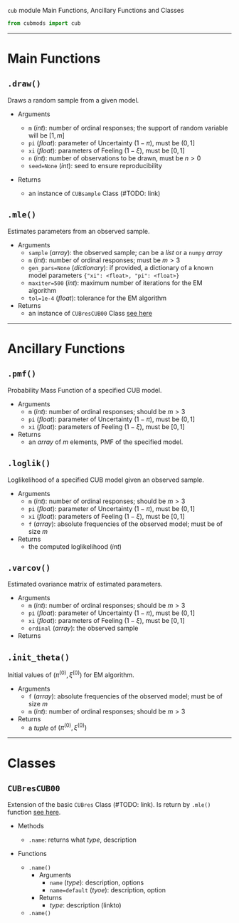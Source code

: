 `cub` module Main Functions, Ancillary Functions and Classes

```Python
from cubmods import cub
```

***

# Main Functions

## `.draw()`

Draws a random sample from a given model.

- Arguments
  - `m` (_int_): number of ordinal responses; the support of random variable will be $[1,m]$
  - `pi` (_float_): parameter of Uncertainty $(1-\pi)$, must be $(0,1]$
  - `xi` (_float_): parameters of Feeling $(1-\xi)$, must be $[0,1]$
  - `n` (_int_): number of observations to be drawn, must be $n>0$
  - `seed=None` (_int_): seed to ensure reproducibility

- Returns
  - an instance of `CUBsample` Class (#TODO: link)

## `.mle()`

Estimates parameters from an observed sample.

- Arguments
  - `sample` (_array_): the observed sample; can be a _list_ or a `numpy` _array_
  - `m` (_int_): number of ordinal responses; must be $m>3$
  - `gen_pars=None` (_dictionary_): if provided, a dictionary of a known model parameters `{"xi": <float>, "pi": <float>}`
  - `maxiter=500` (_int_): maximum number of iterations for the EM algorithm
  - `tol=1e-4` (_float_): tolerance for the EM algorithm
- Returns
  - an instance of `CUBresCUB00` Class [see here](cub.md#CUBresCUB00)

***

# Ancillary Functions

## `.pmf()`
Probability Mass Function of a specified CUB model.
- Arguments
  - `m` (_int_): number of ordinal responses; should be $m>3$
  - `pi` (_float_): parameter of Uncertainty $(1-\pi)$, must be $(0,1]$
  - `xi` (_float_): parameters of Feeling $(1-\xi)$, must be $[0,1]$
- Returns
  - an _array_ of $m$ elements, PMF of the specified model.

## `.loglik()`
Loglikelihood of a specified CUB model given an observed sample.
- Arguments
  - `m` (_int_): number of ordinal responses; should be $m>3$
  - `pi` (_float_): parameter of Uncertainty $(1-\pi)$, must be $(0,1]$
  - `xi` (_float_): parameters of Feeling $(1-\xi)$, must be $[0,1]$
  - `f` (_array_): absolute frequencies of the observed model; must be of size $m$
- Returns
  - the computed loglikelihood (_int_)

## `.varcov()`
Estimated ovariance matrix of estimated parameters.
- Arguments
  - `m` (_int_): number of ordinal responses; should be $m>3$
  - `pi` (_float_): parameter of Uncertainty $(1-\pi)$, must be $(0,1]$
  - `xi` (_float_): parameters of Feeling $(1-\xi)$, must be $[0,1]$
  - `ordinal` (_array_): the observed sample
- Returns

## `.init_theta()`
Initial values of $(\pi^{(0)}, \xi^{(0)})$ for EM algorithm.
- Arguments
  - `f` (_array_): absolute frequencies of the observed model; must be of size $m$
  - `m` (_int_): number of ordinal responses; should be $m>3$
- Returns
  - a _tuple_ of $(\pi^{(0)}, \xi^{(0)})$

***

# Classes

## `CUBresCUB00`

Extension of the basic `CUBres` Class (#TODO: link). Is return by `.mle()` function [see here](cub.md#mle).

- Methods
  - `.name`: returns what _type_, description

- Functions
  - `.name()`
    - Arguments
      - `name` (_type_): description, options
      - `name=default` (_tyoe_): description, option
    - Returns
      - _type_: description (linkto)
  - `.name()`